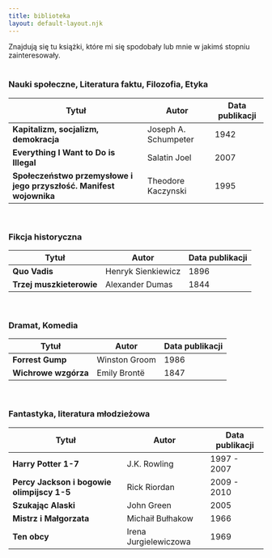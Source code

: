 ```yaml
---
title: biblioteka
layout: default-layout.njk
---
```


Znajdują się tu książki, które mi się spodobały lub mnie w jakimś stopniu zainteresowały.
<br>
<br>

### Nauki społeczne, Literatura faktu, Filozofia, Etyka

Tytuł | Autor | Data publikacji
--- | --- | ---
**Kapitalizm, socjalizm, demokracja** | Joseph A. Schumpeter|  	1942
**Everything I Want to Do is Illegal** |  	Salatin Joel |  	2007
**Społeczeństwo przemysłowe i jego przyszłość. Manifest wojownika**| Theodore Kaczynski | 1995

<br>

### Fikcja historyczna

Tytuł | Autor | Data publikacji
--- | --- | ---
**Quo Vadis** |  Henryk Sienkiewicz|  1896
**Trzej muszkieterowie** |  Alexander Dumas | 1844

<br>

### Dramat, Komedia
Tytuł | Autor | Data publikacji
--- | --- | ---
**Forrest Gump** | Winston Groom | 1986
**Wichrowe wzgórza** | Emily Brontë | 1847

<br>

### Fantastyka, literatura młodzieżowa
Tytuł | Autor | Data publikacji
--- | --- | ---
**Harry Potter 1-7** | J.K. Rowling | 1997 - 2007
**Percy Jackson i bogowie olimpijscy 1-5** | Rick Riordan | 2009 - 2010
**Szukając Alaski** | John Green | 2005
**Mistrz i Małgorzata** | Michaił Bułhakow | 1966
**Ten obcy** | Irena Jurgielewiczowa | 1969
